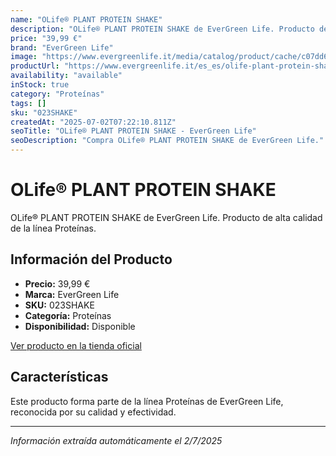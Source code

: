```yaml
---
name: "OLife® PLANT PROTEIN SHAKE"
description: "OLife® PLANT PROTEIN SHAKE de EverGreen Life. Producto de alta calidad."
price: "39,99 €"
brand: "EverGreen Life"
image: "https://www.evergreenlife.it/media/catalog/product/cache/c07dd61d864357977e19899508bed4cf/o/l/olife_plant_protein_shake_cioccolato__260gx10_1.png"
productUrl: "https://www.evergreenlife.it/es_es/olife-plant-protein-shake.html"
availability: "available"
inStock: true
category: "Proteínas"
tags: []
sku: "023SHAKE"
createdAt: "2025-07-02T07:22:10.811Z"
seoTitle: "OLife® PLANT PROTEIN SHAKE - EverGreen Life"
seoDescription: "Compra OLife® PLANT PROTEIN SHAKE de EverGreen Life."
---
```


# OLife® PLANT PROTEIN SHAKE

OLife® PLANT PROTEIN SHAKE de EverGreen Life. Producto de alta calidad de la línea Proteínas.

## Información del Producto

- **Precio:** 39,99 €
- **Marca:** EverGreen Life
- **SKU:** 023SHAKE
- **Categoría:** Proteínas
- **Disponibilidad:** Disponible

[Ver producto en la tienda oficial](https://www.evergreenlife.it/es_es/olife-plant-protein-shake.html)

## Características

Este producto forma parte de la línea Proteínas de EverGreen Life, reconocida por su calidad y efectividad.

---

*Información extraída automáticamente el 2/7/2025*
